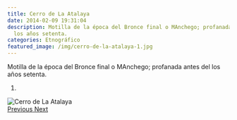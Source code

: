 ```yaml
---
title: Cerro de La Atalaya
date: 2014-02-09 19:31:04
description: Motilla de la época del Bronce final o MAnchego; profanada antes del
  los años setenta.
categories: Etnográfico
featured_image: /img/cerro-de-la-atalaya-1.jpg
---
```



Motilla de la época del Bronce final o MAnchego; profanada antes del los años setenta.

<div id="myCarousel" class="carousel slide" df-ride="carousel">
  <!-- Indicators -->
  <ol class="carousel-indicators">
    <li df-target="#myCarousel" df-slide-to="0" class="active"></li>
  </ol>
  <!-- Wrapper for slides -->
  <div class="carousel-inner" role="listbox">
    <div class="item active">
      <img src="/img/cerro-de-la-atalaya-1.jpg" alt="Cerro de La Atalaya">
    </div>
  <!-- Left and right controls -->
  <a class="left carousel-control" href="#myCarousel" role="button" df-slide="prev">
    <span class="glyphicon glyphicon-chevron-left" aria-hidden="true"></span>
    <span class="sr-only">Previous</span>
  </a>
  <a class="right carousel-control" href="#myCarousel" role="button" df-slide="next">
    <span class="glyphicon glyphicon-chevron-right" aria-hidden="true"></span>
    <span class="sr-only">Next</span>
  </a>
</div>
